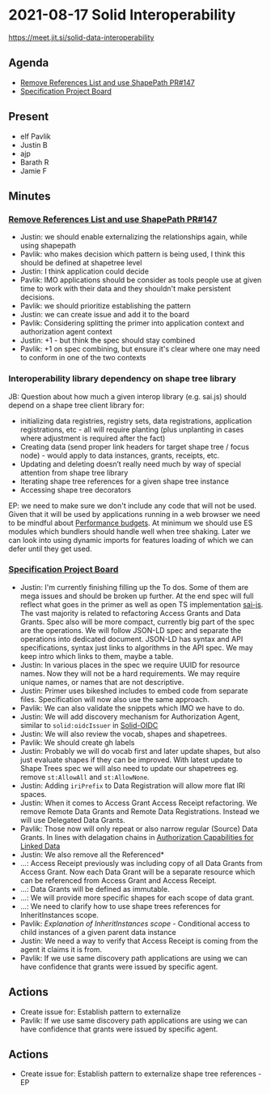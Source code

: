 # 2021-08-17 Solid Interoperability

https://meet.jit.si/solid-data-interoperability

## Agenda

*  [Remove References List and use ShapePath PR#147](https://github.com/solid/data-interoperability-panel/pull/147)
*  [Specification Project Board](https://github.com/solid/data-interoperability-panel/projects/1)

## Present

* elf Pavlik
* Justin B
* ajp 
* Barath R
* Jamie F

## Minutes


### [Remove References List and use ShapePath PR#147](https://github.com/solid/data-interoperability-panel/pull/147)

* Justin: we should enable externalizing the relationships again, while using shapepath
* Pavlik: who makes decision which pattern is being used, I think this should be defined at shapetree level
* Justin: I think application could decide
* Pavlik: IMO applications should be consider as tools people use at given time to work with their data and they shouldn't make persistent decisions.
* Pavlik: we should prioritize establishing the pattern
* Justin: we can create issue and add it to the board
* Pavlik: Considering splitting the primer into application context and authorization agent context
* Justin: +1 - but think the spec should stay combined
* Pavlik: +1 on spec combining, but ensure it's clear where one may need to conform in one of the two contexts


### Interoperability library dependency on shape tree library

JB: Question about how much a given interop library (e.g. sai.js) should depend on a shape tree client library for:
- initializing data registries, registry sets, data registrations, application registrations, etc - all will require planting (plus unplanting in cases where adjustment is required after the fact)
- Creating data (send proper link headers for target shape tree / focus node) - would apply to data instances, grants, receipts, etc.
- Updating and deleting doesn’t really need much by way of special attention from shape tree library
- Iterating shape tree references for a given shape tree instance
- Accessing shape tree decorators

EP: we need to make sure we don't include any code that will not be used. Given that it will be used by applications running in a web browser we need to be mindful about [Performance budgets](https://developer.mozilla.org/en-US/docs/Web/Performance/Performance_budgets). At minimum we should use ES modules which bundlers should handle well when tree shaking. Later we can look into using dynamic imports for features loading of which we can defer until they get used.

### [Specification Project Board](https://github.com/solid/data-interoperability-panel/projects/1)

* Justin: I'm currently finishing filling up the To dos. Some of them are mega issues and should be broken up further. At the end spec will full reflect what goes in the primer as well as open TS implementation [sai-js](https://github.com/janeirodigital/sai-js). The vast majority is related to refactoring Access Grants and Data Grants. Spec also will be more compact, currently big part of the spec are the operations. We will follow JSON-LD spec and separate the operations into dedicated document. JSON-LD has syntax and API specifications, syntax just links to algorithms in the API spec. We may keep intro which links to them, maybe a table.
* Justin: In various places in the spec we require UUID for resource names. Now they will not be a hard requirements. We may require unique names, or names that are not descriptive.
* Justin: Primer uses bikeshed includes to embed code from separate files. Specification will now also use the same approach. 
* Pavlik: We can also validate the snippets which IMO we have to do.
* Justin: We will add discovery mechanism for Authorization Agent, similar to `solid:oidcIssuer` in [Solid-OIDC](https://solid.github.io/solid-oidc/)
* Justin: We will also review the vocab, shapes and shapetrees. 
* Pavlik: We should create gh labels
* Justin: Probably we will do vocab first and later update shapes, but also just evaluate shapes if they can be improved. With latest update to Shape Trees spec we will also need to update our shapetrees eg. remove `st:AllowAll` and `st:AllowNone`.
* Justin: Adding `iriPrefix` to Data Registration will allow more flat IRI spaces.
* Justin: When it comes to Access Grant Access Receipt refactoring. We remove Remote Data Grants and Remote Data Registrations. Instead we will use Delegated Data Grants.
* Pavlik: Those now will only repeat or also narrow regular (Source) Data Grants. In lines with delagation chains in [Authorization Capabilities for Linked Data](https://w3c-ccg.github.io/zcap-ld/)
* Justin: We also remove all the Referenced*
* ...: Access Receipt previously was including copy of all Data Grants from Access Grant. Now each Data Grant will be a separate resource which can be referenced from Access Grant and Access Receipt.
* ...: Data Grants will be defined as immutable.
* ...: We will provide more specific shapes for each scope of data grant.
* ...: We need to clarify how to use shape trees references for InheritInstances scope.
* Pavlik: *Explanation of InheritInstances scope* - Conditional access to child instances of a given parent data instance
* Justin: We need a way to verify that Access Receipt is coming from the agent it claims it is from.
* Pavlik: If we use same discovery path applications are using we can have confidence that grants were issued by specific agent.

## Actions

* Create issue for: Establish pattern to externalize
* Pavlik: If we use same discovery path applications are using we can have confidence that grants were issued by specific agent.

## Actions

* Create issue for: Establish pattern to externalize shape tree references - EP
